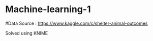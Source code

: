 # Machine-learning-1

#Data Source : https://www.kaggle.com/c/shelter-animal-outcomes

Solved using KNIME
